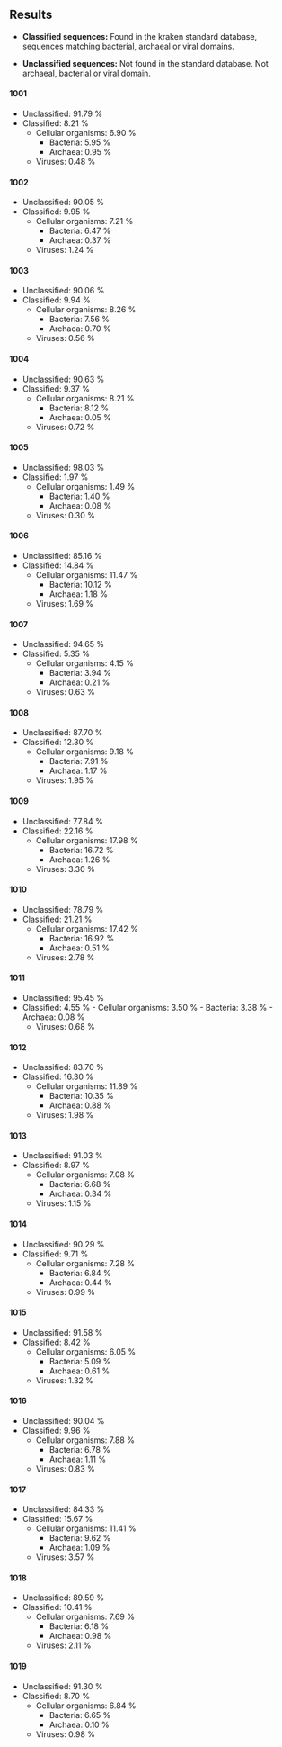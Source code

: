 ## Results

- **Classified sequences:** Found in the kraken standard database, sequences matching bacterial, archaeal or viral domains.

- **Unclassified sequences:** Not found in the standard database. Not archaeal, bacterial or viral domain.

#### 1001
- Unclassified: 91.79 % 
- Classified: 8.21 %
	- Cellular organisms: 6.90 %
		- Bacteria: 5.95 %
		- Archaea: 0.95 %
	- Viruses: 0.48 %

#### 1002
- Unclassified: 90.05 %
- Classified: 9.95 %
	- Cellular organisms: 7.21 %
		- Bacteria: 6.47 %
		- Archaea: 0.37 %
	- Viruses: 1.24 %

#### 1003
- Unclassified: 90.06 %
- Classified: 9.94 %
	- Cellular organisms: 8.26 %
		- Bacteria: 7.56 %
		- Archaea: 0.70 %
	- Viruses: 0.56 %

#### 1004
- Unclassified: 90.63 %
- Classified: 9.37 %
	- Cellular organisms: 8.21 %
		- Bacteria: 8.12 %
		- Archaea: 0.05 %
	- Viruses: 0.72 %

#### 1005
- Unclassified: 98.03 %
- Classified: 1.97 %
	- Cellular organisms: 1.49 %
		- Bacteria: 1.40 %
		- Archaea: 0.08 %
	- Viruses: 0.30 %

#### 1006
- Unclassified: 85.16 %
- Classified: 14.84 %
	- Cellular organisms: 11.47 %
		- Bacteria: 10.12 %
		- Archaea: 1.18 %
	- Viruses: 1.69 %

#### 1007
- Unclassified: 94.65 %
- Classified: 5.35 %
	- Cellular organisms: 4.15 %
		- Bacteria: 3.94 %
		- Archaea: 0.21 %
	- Viruses: 0.63 %

#### 1008
- Unclassified: 87.70 %
- Classified: 12.30 %
	- Cellular organisms: 9.18 %
		- Bacteria: 7.91 %
		- Archaea: 1.17 %
	- Viruses: 1.95 %

#### 1009
- Unclassified: 77.84 %
- Classified: 22.16 %
	- Cellular organisms: 17.98 %
		- Bacteria: 16.72 %
		- Archaea: 1.26 %
	- Viruses: 3.30 %

#### 1010
- Unclassified: 78.79 %
- Classified: 21.21 %
	- Cellular organisms: 17.42 %
		- Bacteria: 16.92 %
		- Archaea: 0.51 %
	- Viruses: 2.78 %

#### 1011
- Unclassified: 95.45 %
- Classified: 4.55 %
        - Cellular organisms: 3.50 %
		- Bacteria: 3.38 %
		- Archaea: 0.08 %
	- Viruses: 0.68 %

#### 1012
- Unclassified: 83.70 %
- Classified: 16.30 %
	- Cellular organisms: 11.89 %
		- Bacteria: 10.35 %
		- Archaea: 0.88 %
	- Viruses: 1.98 %

#### 1013
- Unclassified: 91.03 %
- Classified: 8.97 %
	- Cellular organisms: 7.08 %
		- Bacteria: 6.68 %
		- Archaea: 0.34 %
	- Viruses: 1.15 %

#### 1014
- Unclassified: 90.29 %
- Classified: 9.71 %
	- Cellular organisms: 7.28 %
		- Bacteria: 6.84 %
		- Archaea: 0.44 %
	- Viruses: 0.99 %

#### 1015
- Unclassified: 91.58 %
- Classified: 8.42 %
	- Cellular organisms: 6.05 %
		- Bacteria: 5.09 %
		- Archaea: 0.61 %
	- Viruses: 1.32 %

#### 1016
- Unclassified: 90.04 %
- Classified: 9.96 %
	- Cellular organisms: 7.88 %
		- Bacteria: 6.78 %
		- Archaea: 1.11 %
	- Viruses: 0.83 %

#### 1017
- Unclassified: 84.33 %
- Classified: 15.67 %
	- Cellular organisms: 11.41 %
		- Bacteria: 9.62 %
		- Archaea: 1.09 %
	- Viruses: 3.57 %

#### 1018
- Unclassified: 89.59 %
- Classified: 10.41 %
	- Cellular organisms: 7.69 %
		- Bacteria: 6.18 %
		- Archaea: 0.98 %
	- Viruses: 2.11 %

#### 1019
- Unclassified: 91.30 %
- Classified: 8.70 %
	- Cellular organisms: 6.84 %
		- Bacteria: 6.65 %
		- Archaea: 0.10 %
	- Viruses: 0.98 %
